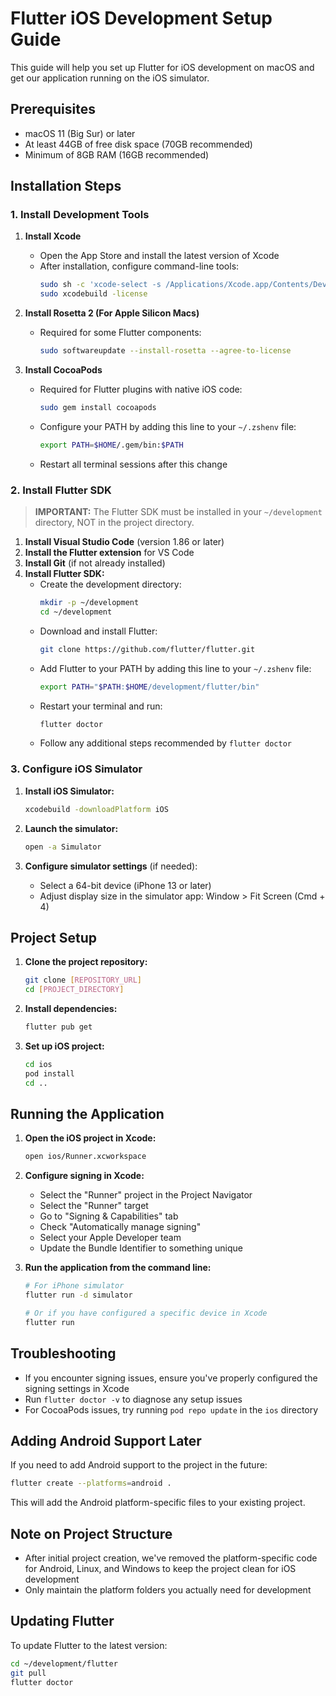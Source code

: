 # Flutter iOS Development Setup Guide

This guide will help you set up Flutter for iOS development on macOS and get our application running on the iOS simulator.

## Prerequisites

- macOS 11 (Big Sur) or later
- At least 44GB of free disk space (70GB recommended)
- Minimum of 8GB RAM (16GB recommended)

## Installation Steps

### 1. Install Development Tools

1. **Install Xcode**
   - Open the App Store and install the latest version of Xcode
   - After installation, configure command-line tools:
     ```bash
     sudo sh -c 'xcode-select -s /Applications/Xcode.app/Contents/Developer && xcodebuild -runFirstLaunch'
     sudo xcodebuild -license
     ```

2. **Install Rosetta 2 (For Apple Silicon Macs)**
   - Required for some Flutter components:
     ```bash
     sudo softwareupdate --install-rosetta --agree-to-license
     ```

3. **Install CocoaPods**
   - Required for Flutter plugins with native iOS code:
     ```bash
     sudo gem install cocoapods
     ```
   - Configure your PATH by adding this line to your `~/.zshenv` file:
     ```bash
     export PATH=$HOME/.gem/bin:$PATH
     ```
   - Restart all terminal sessions after this change

### 2. Install Flutter SDK

> **IMPORTANT:** The Flutter SDK must be installed in your `~/development` directory, NOT in the project directory.

1. **Install Visual Studio Code** (version 1.86 or later)
2. **Install the Flutter extension** for VS Code
3. **Install Git** (if not already installed)
4. **Install Flutter SDK:**
   - Create the development directory:
     ```bash
     mkdir -p ~/development
     cd ~/development
     ```
   - Download and install Flutter:
     ```bash
     git clone https://github.com/flutter/flutter.git
     ```
   - Add Flutter to your PATH by adding this line to your `~/.zshenv` file:
     ```bash
     export PATH="$PATH:$HOME/development/flutter/bin"
     ```
   - Restart your terminal and run:
     ```bash
     flutter doctor
     ```
   - Follow any additional steps recommended by `flutter doctor`

### 3. Configure iOS Simulator

1. **Install iOS Simulator:**
   ```bash
   xcodebuild -downloadPlatform iOS
   ```

2. **Launch the simulator:**
   ```bash
   open -a Simulator
   ```

3. **Configure simulator settings** (if needed):
   - Select a 64-bit device (iPhone 13 or later)
   - Adjust display size in the simulator app: Window > Fit Screen (Cmd + 4)

## Project Setup

1. **Clone the project repository:**
   ```bash
   git clone [REPOSITORY_URL]
   cd [PROJECT_DIRECTORY]
   ```

2. **Install dependencies:**
   ```bash
   flutter pub get
   ```

3. **Set up iOS project:**
   ```bash
   cd ios
   pod install
   cd ..
   ```

## Running the Application

1. **Open the iOS project in Xcode:**
   ```bash
   open ios/Runner.xcworkspace
   ```

2. **Configure signing in Xcode:**
   - Select the "Runner" project in the Project Navigator
   - Select the "Runner" target
   - Go to "Signing & Capabilities" tab
   - Check "Automatically manage signing"
   - Select your Apple Developer team
   - Update the Bundle Identifier to something unique

3. **Run the application from the command line:**
   ```bash
   # For iPhone simulator
   flutter run -d simulator
   
   # Or if you have configured a specific device in Xcode
   flutter run
   ```

## Troubleshooting

- If you encounter signing issues, ensure you've properly configured the signing settings in Xcode
- Run `flutter doctor -v` to diagnose any setup issues
- For CocoaPods issues, try running `pod repo update` in the `ios` directory

## Adding Android Support Later

If you need to add Android support to the project in the future:

```bash
flutter create --platforms=android .
```

This will add the Android platform-specific files to your existing project.

## Note on Project Structure

- After initial project creation, we've removed the platform-specific code for Android, Linux, and Windows to keep the project clean for iOS development
- Only maintain the platform folders you actually need for development

## Updating Flutter

To update Flutter to the latest version:

```bash
cd ~/development/flutter
git pull
flutter doctor
```